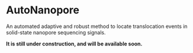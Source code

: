 # AutoNanopore
An automated adaptive and robust method to locate translocation events in solid-state nanopore sequencing signals.

**It is still under construction, and will be available soon.**
